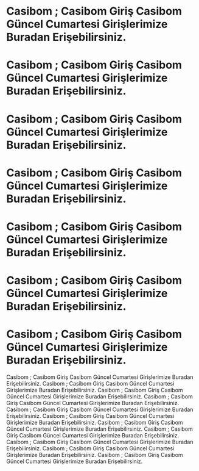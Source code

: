 # Casibom ; Casibom Giriş Casibom Güncel Cumartesi Girişlerimize Buradan Erişebilirsiniz.
# Casibom ; Casibom Giriş Casibom Güncel Cumartesi Girişlerimize Buradan Erişebilirsiniz.
# Casibom ; Casibom Giriş Casibom Güncel Cumartesi Girişlerimize Buradan Erişebilirsiniz.
# Casibom ; Casibom Giriş Casibom Güncel Cumartesi Girişlerimize Buradan Erişebilirsiniz.
# Casibom ; Casibom Giriş Casibom Güncel Cumartesi Girişlerimize Buradan Erişebilirsiniz.
# Casibom ; Casibom Giriş Casibom Güncel Cumartesi Girişlerimize Buradan Erişebilirsiniz.
# Casibom ; Casibom Giriş Casibom Güncel Cumartesi Girişlerimize Buradan Erişebilirsiniz.

Casibom ; Casibom Giriş Casibom Güncel Cumartesi Girişlerimize Buradan Erişebilirsiniz.
Casibom ; Casibom Giriş Casibom Güncel Cumartesi Girişlerimize Buradan Erişebilirsiniz.
Casibom ; Casibom Giriş Casibom Güncel Cumartesi Girişlerimize Buradan Erişebilirsiniz.
Casibom ; Casibom Giriş Casibom Güncel Cumartesi Girişlerimize Buradan Erişebilirsiniz.
Casibom ; Casibom Giriş Casibom Güncel Cumartesi Girişlerimize Buradan Erişebilirsiniz.
Casibom ; Casibom Giriş Casibom Güncel Cumartesi Girişlerimize Buradan Erişebilirsiniz.
Casibom ; Casibom Giriş Casibom Güncel Cumartesi Girişlerimize Buradan Erişebilirsiniz.
Casibom ; Casibom Giriş Casibom Güncel Cumartesi Girişlerimize Buradan Erişebilirsiniz.
Casibom ; Casibom Giriş Casibom Güncel Cumartesi Girişlerimize Buradan Erişebilirsiniz.
Casibom ; Casibom Giriş Casibom Güncel Cumartesi Girişlerimize Buradan Erişebilirsiniz.
Casibom ; Casibom Giriş Casibom Güncel Cumartesi Girişlerimize Buradan Erişebilirsiniz.
